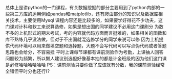 总体上是讲python的一门课程，有关数据挖掘的部分主要用到了python内部的一些第三方库的运用例如pandas和matplotlib，还有爬虫部分的知识以及数据库相关技术，主要使用Mysql
课程内容还是比较多的，如果要学好得花不少功夫，这门课对计科和软工来说算选修，如果是想出国的同学建议不必用这门课刷分
为数不多的上机形式的期末考试，考的内容就代码方面而言挺难的，如果相关的函数和库不熟练几乎没法做，但对于不出国就混选修学分的同学来说可以修
因为上机提供代码环境可以用来做填空题和选择题，大题不会写代码可以写点伪代码或者答题思路也会给分，不容易挂
平时上课每节课都有课前测验作为考勤，上课抽人回答问题较为频繁，所以懒人建议别选但好像基本抽的都是计金班级的因为他们这门课是必修哈哈哈哈哈哈
PS：课前测验只要你做了应该就有分数，我的课前测验经常全错但平时分也还行(?
